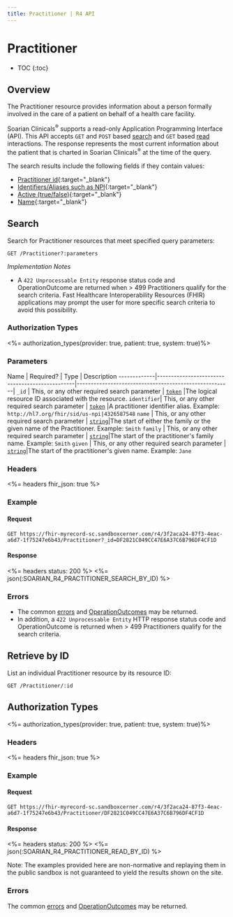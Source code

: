 ```yaml
---
title: Practitioner | R4 API
---
```


# Practitioner

* TOC
{:toc}

## Overview

The Practitioner resource provides information about a person formally involved in the care of a patient on behalf of a health care facility. 

Soarian Clinicals<sup>®</sup> supports a read-only Application Programming Interface (API). This API accepts `GET` and `POST` based [search] and `GET` based [read] interactions. The response represents the most current information about the patient that is charted in Soarian Clinicals<sup>®</sup> at the time of the query. 

The search results include the following fields if they contain values:

*	[Practitioner id](https://hl7.org/fhir/r4/resource-definitions.html#Resource.id){:target="_blank"}
*	[Identifiers/Aliases such as NPI](https://hl7.org/fhir/r4/practitioner-definitions.html#Practitioner.identifier){:target="_blank"}
*	[Active (true/false)](https://hl7.org/fhir/r4/practitioner-definitions.html#Practitioner.active){:target="_blank"}
*	[Name](https://hl7.org/fhir/r4/practitioner-definitions.html#Practitioner.name){:target="_blank"}

## Search

Search for Practitioner resources that meet specified query parameters:

	GET /Practitioner?:parameters

_Implementation Notes_

*	A `422 Unprocessable Entity` response status code and OperationOutcome are returned when > 499 Practitioners qualify for the search criteria. Fast Healthcare Interoperability Resources (FHIR) applications may prompt the user for more specific search criteria to avoid this possibility.

### Authorization Types

<%= authorization_types(provider: true, patient: true, system: true)%>

### Parameters

 Name        | Required?                                      | Type       										      | Description
-------------|------------------------------------------------|-------------------------------------------------------|
 `_id`       | This, or any other required search parameter   | [`token`] |The logical resource ID associated with the resource.
 `identifier`| This, or any other required search parameter   | [`token`] |A practitioner identifier alias. Example: `http://hl7.org/fhir/sid/us-npi|4326587548`
 `name`		 | This, or any other required search parameter   | [`string`]|The start of either the family or the given name of the Practitioner. Example: `Smith` 
 `family`    | This, or any other required search parameter   | [`string`]|The start of the practitioner's family name. Example: `Smith`
 `given`     | This, or any other required search parameter   | [`string`]|The start of the practitioner's given name. Example: `Jane`

### Headers

<%= headers fhir_json: true %>

### Example

#### Request

	GET https://fhir-myrecord-sc.sandboxcerner.com/r4/3f2aca24-87f3-4eac-a6d7-1f75247e6b43/Practitioner?_id=DF2821C049CC47E6A37C6B796DF4CF1D
	
#### Response

<%= headers status: 200 %>
<%= json(:SOARIAN_R4_PRACTITIONER_SEARCH_BY_ID) %>

### Errors

*	The common [errors](#errors) and [OperationOutcomes] may be returned. 
*	In addition, a `422 Unprocessable Entity`  HTTP response status code and OperationOutcome is returned when > 499 Practitioners qualify for the search criteria.

## Retrieve by ID

List an individual Practitioner resource by its resource ID:

	GET /Practitioner/:id

## Authorization Types

<%= authorization_types(provider: true, patient: true, system: true)%>

### Headers

<%= headers fhir_json: true %>

### Example

#### Request

    GET https://fhir-myrecord-sc.sandboxcerner.com/r4/3f2aca24-87f3-4eac-a6d7-1f75247e6b43/Practitioner/DF2821C049CC47E6A37C6B796DF4CF1D

#### Response

<%= headers status: 200 %>
<%= json(:SOARIAN_R4_PRACTITIONER_READ_BY_ID) %>

Note: The examples provided here are non-normative and replaying them in the public sandbox is not guaranteed to yield the results shown on the site.

### Errors

The common [errors] and [OperationOutcomes] may be returned.

[search]: https://www.hl7.org/fhir/http.html#search
[read]: https://www.hl7.org/fhir/http.html#read
[`token`]: https://hl7.org/fhir/R4/search.html#token
[`string`]: https://hl7.org/fhir/R4/search.html#string
[OperationOutcomes]: https://www.hl7.org/fhir/r4/operationoutcome.html
[errors]: ../../#client-errors

